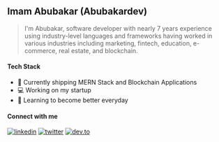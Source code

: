 ## Imam Abubakar (Abubakardev)

> I'm Abubakar, software developer with nearly 7 years experience using industry-level languages and frameworks having worked in various industries including marketing, fintech, education, e-commerce, real estate, and blockchain.


#### Tech Stack
- 🔭 Currently shipping MERN Stack and Blockchain Applications
- 💻 Working on my startup
- 🌱 Learning to become better everyday

#### Connect with me
[![linkedin](https://img.shields.io/badge/linkedin-0A66C2?style=for-the-badge&logo=linkedin&logoColor=white)](https://www.linkedin.com/in/imam-abubakar-olusola-3b246a217)
[![twitter](https://img.shields.io/badge/twitter-1DA1F2?style=for-the-badge&logo=twitter&logoColor=white)](https://twitter.com/abubakardev)
[![dev.to](https://img.shields.io/badge/dev.to-0A0A0A?style=for-the-badge&logo=dev.to&logoColor=white)](https://dev.to/abubakardev)



